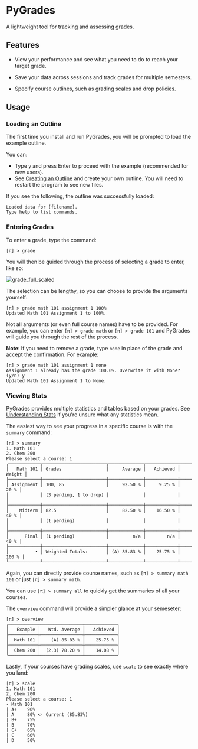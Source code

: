 # PyGrades
A lightweight tool for tracking and assessing grades.

## Features

- View your performance and see what you need to do to reach your target grade.

- Save your data across sessions and track grades for multiple semesters.

- Specify course outlines, such as grading scales and drop policies.

## Usage

### Loading an Outline

The first time you install and run PyGrades, you will be prompted to load the example outline.

You can:
- Type `y` and press Enter to proceed with the example (recommended for new users).
- See [Creating an Outline]() and create your own outline.
  You will need to restart the program to see new files.

If you see the following, the outline was successfully loaded:
```
Loaded data for [filename].
Type help to list commands.
```

### Entering Grades

To enter a grade, type the command:
```
[π] > grade
```

You will then be guided through the process of selecting a grade to enter, like so:

![grade_full_scaled](https://github.com/user-attachments/assets/47a9fb19-981a-4a34-8c3f-bd8db2a5a717)

The selection can be lengthy, so you can choose to provide the arguments yourself:
```
[π] > grade math 101 assignment 1 100%
Updated Math 101 Assignment 1 to 100%.
```
Not all arguments (or even full course names) have to be provided.
For example, you can enter `[π] > grade math` or `[π] > grade 101`
and PyGrades will guide you through the rest of the process.

**Note**: If you need to remove a grade, type `none` in place of the grade
and accept the confirmation. For example:
```
[π] > grade math 101 assignment 1 none
Assignment 1 already has the grade 100.0%. Overwrite it with None? (y/n) y
Updated Math 101 Assignment 1 to None.
```

### Viewing Stats

PyGrades provides multiple statistics and tables based on your grades.
See [Understanding Stats]() if you're unsure what any statistics mean.

The easiest way to see your progress in a specific course is with the `summary` command:
```
[π] > summary
1. Math 101
2. Chem 200
Please select a course: 1
╭────────────┬────────────────────────┬─────────────┬────────────┬──────────╮
│   Math 101 │ Grades                 │     Average │   Achieved │   Weight │
├────────────┼────────────────────────┼─────────────┼────────────┼──────────┤
│ Assignment │ 100, 85                │     92.50 % │     9.25 % │     20 % │
│            │ (3 pending, 1 to drop) │             │            │          │
├────────────┼────────────────────────┼─────────────┼────────────┼──────────┤
│    Midterm │ 82.5                   │     82.50 % │    16.50 % │     40 % │
│            │ (1 pending)            │             │            │          │
├────────────┼────────────────────────┼─────────────┼────────────┼──────────┤
│      Final │ (1 pending)            │         n/a │        n/a │     40 % │
├────────────┼────────────────────────┼─────────────┼────────────┼──────────┤
│          • │ Weighted Totals:       │ (A) 85.83 % │    25.75 % │    100 % │
╰────────────┴────────────────────────┴─────────────┴────────────┴──────────╯
```

Again, you can directly provide course names,
such as `[π] > summary math 101` or just `[π] > summary math`.

You can use `[π] > summary all` to quickly get
the summaries of all your courses.

The `overview` command will provide a simpler glance at your semeseter:
```
[π] > overview
╭───────────┬────────────────┬────────────╮
│   Example │   Wtd. Average │   Achieved │
├───────────┼────────────────┼────────────┤
│  Math 101 │    (A) 85.83 % │    25.75 % │
├───────────┼────────────────┼────────────┤
│  Chem 200 │  (2.3) 78.20 % │    14.08 % │
╰───────────┴────────────────┴────────────╯
```

Lastly, if your courses have grading scales,
use `scale` to see exactly where you land:
```
[π] > scale
1. Math 101
2. Chem 200
Please select a course: 1
- Math 101
| A+    90%
| A     80% <- Current (85.83%)
| B+    75%
| B     70%
| C+    65%
| C     60%
| D     50%
```
